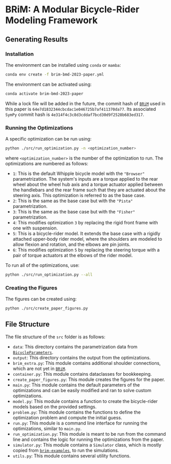 # BRiM: A Modular Bicycle-Rider Modeling Framework

## Generating Results
### Installation
The environment can be installed using `conda` or `mamba`:
```bash
conda env create -f brim-bmd-2023-paper.yml
```
The environment can be activated using:
```bash
conda activate brim-bmd-2023-paper
```
While a lock file will be added in the future, the commit hash of [`BRiM`] used in this
paper is `64e7d1832344cbcdac1e046725b7af411370da77`. Its associated `SymPy` commit hash
is `4e314f4c3c8d3cddaf7bcd30d9f2528b683ed317`.

### Running the Optimizations
A specific optimization can be run using:
```bash
python ./src/run_optimization.py -n <optimization_number>
```
where `<optimization_number>` is the number of the optimization to run.
The optimizations are numbered as follows:
- `1`: This is the default Whipple bicycle model with the `"Browser"` parametrization.
  The system's inputs are a torque applied to the rear wheel about the wheel hub axis
  and a torque actuator applied between the handlebars and the rear frame such that they
  are actuated about the steering axis. This optimization is referred to as the base
  case.
- `2`: This is the same as the base case but with the `"Pista"` parametrization.
- `3`: This is the same as the base case but with the `"Fisher"` parametrization.
- `4`: This modifies optimization `3` by replacing the rigid front frame with one with
  suspension.
- `5`: This is a bicycle-rider model. It extends the base case with a rigidly attached
  upper-body rider model, where the shoulders are modeled to allow flexion and rotation,
  and the elbows are pin joints.
- `6`: This modifies optimization `5` by replacing the steering torque with a pair of
  torque actuators at the elbows of the rider model.

To run all of the optimizations, use:
```bash
python ./src/run_optimization.py --all
```
 ### Creating the Figures
The figures can be created using:
```bash
python ./src/create_paper_figures.py
```

## File Structure
The file structure of the `src` folder is as follows:
- `data`: This directory contains the parametrization data from [`BicycleParameters`].
- `output`: This directory contains the output from the optimizations.
- `brim_extra.py`: This module contains additional shoulder connections, which are not
  yet in [`BRiM`].
- `container.py`: This module contains dataclasses for bookkeeping.
- `create_paper_figures.py`: This module creates the figures for the paper.
- `main.py`: This module contains the default parameters of the optimizations and can
  be easily modified and ran to solve custom optimizations.
- `model.py`: This module contains a function to create the bicycle-rider models based
  on the provided settings.
- `problem.py`: This module contains the functions to define the optimization problem
  and compute the initial guess.
- `run.py`: This module is a command line interface for running the optimizations,
  similar to `main.py`.
- `run_optimization.py`: This module is meant to be run from the command line and
  contains the logic for running the optimizations from the paper.
- `simulator.py`: This module contains a `Simulator` class, which is mostly copied
  from [`brim-examples`], to run the simulations.
- `utils.py`: This module contains several utility functions.

[`BicycleParameters`]: https://github.com/moorepants/BicycleParameters
[`BRiM`]: https://github.com/TJStienstra/brim
[`brim-examples`]: https://github.com/TJStienstra/brim-examples
